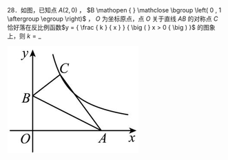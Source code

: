 28．如图，已知点 $A { \left( 2 , 0 \right) }$ ， $B \mathopen { } \mathclose \bgroup \left( 0 , 1 \aftergroup \egroup \right)$ ， $O$ 为坐标原点，点 $O$ 关于直线 $A B$ 的对称点 $C$ 恰好落在反比例函数$y = { \frac { k } { x } } { \big ( } x > 0 { \big ) }$ 的图象上，则 $k = \_$

![](<../../qs_image_DB/专题1-3_“12345”模型·选填压轴必备大招（共3种类型）（解析版）__/f1abce74785a85c81031ea3c8a1e8db7d6352359ccd005e7329fd4cc83d9aece.jpg>)
